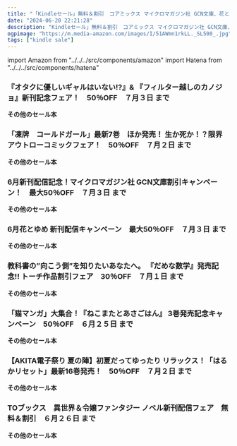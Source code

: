 ```yaml
---
title: "「Kindleセール」無料＆割引　コアミックス マイクロマガジン社 GCN文庫、花とゆめコミックス、リイド社、イースト・プレス、秋田書店、TOブックス"
date: "2024-06-20 22:21:28"
description: "Kindleセール」無料＆割引　コアミックス マイクロマガジン社 GCN文庫、花とゆめコミックス、リイド社、イースト・プレス、秋田書店、TOブックス"
ogpimage: "https://m.media-amazon.com/images/I/51AWmn1rkLL._SL500_.jpg"
tags: ["kindle sale"]
---
```

import Amazon from "../../../src/components/amazon"
import Hatena from "../../../src/components/hatena"





### 『オタクに優しいギャルはいない!?』& 『フィルター越しのカノジョ』新刊記念フェア！　50％OFF　７月３日 まで


<Amazon asin="B09QW7261P" />



<Amazon asin="B0CQQXQYJ5" />



<Amazon asin="B0BRQ5YSVX" />


**その他のセール本**

<Hatena src="https://kyukyunyorituryo.github.io/kindle_sale/20240703s41974/" title=""/>

### 「凍牌　コールドガール」最新7巻　ほか発売！ 生か死か！？限界アウトローコミックフェア！　50％OFF　７月２日 まで


<Amazon asin="B08X9YNF6B" />



<Amazon asin="B076RJCKMV" />


<Amazon asin="B06ZZ34P3N" />


**その他のセール本**

<Hatena src="https://kyukyunyorituryo.github.io/kindle_sale/20240702s42016/" title=""/>

### 6月新刊配信記念！マイクロマガジン社 GCN文庫割引キャンペーン！　最大50％OFF　７月３日 まで


<Amazon asin="B0D492DNX5" />



<Amazon asin="B0CVB2V715" />



<Amazon asin="B0CPY2Z68L" />


**その他のセール本**

<Hatena src="https://kyukyunyorituryo.github.io/kindle_sale/20240703s42086/" title=""/>

### 6月花とゆめ 新刊配信キャンペーン　最大50％OFF　７月３日 まで


<Amazon asin="B0BWX6M1DQ" />



<Amazon asin="B01M8IB1G9" />



<Amazon asin="B00V2S8HKE" />


**その他のセール本**

<Hatena src="https://kyukyunyorituryo.github.io/kindle_sale/20240703s42073/" title=""/>

### 教科書の”向こう側”を知りたいあなたへ。 『だめな数学』発売記念!! トーチ作品割引フェア　30％OFF　７月１日 まで


<Amazon asin="B0CL6L7F36" />



<Amazon asin="B0CJTRGY9R" />



<Amazon asin="B0CJ55QYDW" />


**その他のセール本**

<Hatena src="https://kyukyunyorituryo.github.io/kindle_sale/20240701s41933/" title=""/>

### 「猫マンガ」大集合！『ねこまたとあさごはん』 3巻発売記念キャンペーン　50％OFF　６月２５日 まで


<Amazon asin="B08CRCGS4N" />



<Amazon asin="B086Y9P1ML" />



<Amazon asin="B07JJPLZBK" />


**その他のセール本**

<Hatena src="https://kyukyunyorituryo.github.io/kindle_sale/20240625s42012/" title=""/>

### 【AKITA電子祭り 夏の陣】初夏だってゆったり リラックス！「はるかリセット」最新16巻発売！　50％OFF　７月２日 まで


<Amazon asin="B0BFJFS7QQ" />



<Amazon asin="B0B6FFTDX5" />



<Amazon asin="B0B462YWGX" />


**その他のセール本**

<Hatena src="https://kyukyunyorituryo.github.io/kindle_sale/20240702s42067/" title=""/>

### TOブックス　異世界＆令嬢ファンタジー ノベル新刊配信フェア　無料＆割引　６月２６日 まで


<Amazon asin="B0CQ85KJQD" />



<Amazon asin="B0CN34TGK1" />



<Amazon asin="B0CN32K8GQ" />


**その他のセール本**

<Hatena src="https://kyukyunyorituryo.github.io/kindle_sale/20240626s41962/" title=""/>